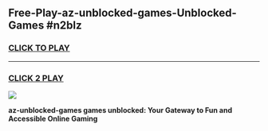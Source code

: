 
## Free-Play-az-unblocked-games-Unblocked-Games #n2blz
<h3>
<a href="https://news.freeplayer.one?title=az-unblocked-games&ref=8M">CLICK TO PLAY</a></h3>
<hr>

<h3>
<a href="https://news.freeplayer.one?title=az-unblocked-games&ref=8M">CLICK 2 PLAY</a>
  
</h3>

<a href="https://news.freeplayer.one?title=az-unblocked-games&ref=8M"><img src="https://clearcache.store/games.png"></a>


**az-unblocked-games games unblocked: Your Gateway to Fun and Accessible Online Gaming**
